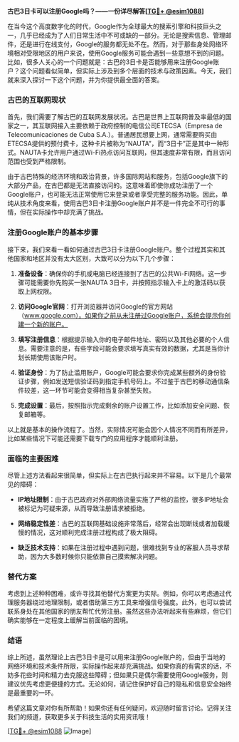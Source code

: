 **古巴3日卡可以注册Google吗？——一份详尽解答[[TG💪+ @esim1088](https://t.me/s/esim1088)]**

在当今这个高度数字化的时代，Google作为全球最大的搜索引擎和科技巨头之一，几乎已经成为了人们日常生活中不可或缺的一部分。无论是搜索信息、管理邮件，还是进行在线支付，Google的服务都无处不在。然而，对于那些身处网络环境相对受限地区的用户来说，使用Google服务可能会遇到一些意想不到的问题。比如，很多人关心的一个问题就是：古巴的3日卡是否能够用来注册Google账户？这个问题看似简单，但实际上涉及到多个层面的技术与政策因素。今天，我们就来深入探讨一下这个问题，并为你提供最全面的答案。

### 古巴的互联网现状

首先，我们需要了解古巴的互联网发展状况。古巴是世界上互联网普及率最低的国家之一，其互联网接入主要依赖于政府控制的电信公司ETECSA（Empresa de Telecomunicaciones de Cuba S.A.）。普通居民想要上网，通常需要购买由ETECSA提供的预付费卡，这种卡片被称为“NAUTA”，而“3日卡”正是其中一种形式。NAUTA卡允许用户通过Wi-Fi热点访问互联网，但其速度非常有限，而且访问范围也受到严格限制。

由于古巴特殊的经济环境和政治背景，许多国际网站和服务，包括Google旗下的大部分产品，在古巴都是无法直接访问的。这意味着即使你成功注册了一个Google账户，也可能无法正常使用它来登录或者享受完整的服务功能。因此，单纯从技术角度来看，使用古巴3日卡注册Google账户并不是一件完全不可行的事情，但在实际操作中却充满了挑战。

### 注册Google账户的基本步骤

接下来，我们来看一看如何通过古巴3日卡注册Google账户。整个过程其实和其他国家和地区并没有太大区别，大致可以分为以下几个步骤：

1. **准备设备**：确保你的手机或电脑已经连接到了古巴的公共Wi-Fi网络。这一步骤可能需要你先购买一张NAUTA 3日卡，并按照指示输入卡上的激活码以获取上网权限。

2. **访问Google官网**：打开浏览器并访问Google的官方网站（www.google.com）。如果你之前从未注册过Google账户，系统会提示你创建一个新的账户。

3. **填写注册信息**：根据提示输入你的电子邮件地址、密码以及其他必要的个人信息。需要注意的是，有些字段可能会要求填写真实有效的数据，尤其是当你计划长期使用该账户时。

4. **验证身份**：为了防止滥用账户，Google可能会要求你完成某些额外的身份验证步骤，例如发送短信验证码到指定手机号码上。不过鉴于古巴的移动通信条件较差，这一环节可能会变得相当复杂甚至失败。

5. **完成设置**：最后，按照指示完成剩余的账户设置工作，比如添加安全问题、恢复邮箱等。

以上就是基本的操作流程了。当然，实际情况可能会因个人情况不同而有所差异，比如某些情况下可能还需要下载专门的应用程序才能顺利注册。

### 面临的主要困难

尽管上述方法看起来很简单，但实际上在古巴执行起来并不容易。以下是几个最常见的障碍：

- **IP地址限制**：由于古巴政府对外部网络流量实施了严格的监控，很多IP地址会被标记为可疑来源，从而导致注册请求被拒绝。
  
- **网络稳定性差**：古巴的互联网基础设施非常落后，经常会出现断线或者加载缓慢的情况，这对顺利完成注册过程构成了极大阻碍。
  
- **缺乏技术支持**：如果在注册过程中遇到问题，很难找到专业的客服人员寻求帮助，因为大多数时候你只能依靠自己摸索解决问题。

### 替代方案

考虑到上述种种困难，或许寻找其他替代方案更为实际。例如，你可以考虑通过代理服务器绕过地理限制，或者借助第三方工具来增强信号强度。此外，也可以尝试联系身处在其他国家的朋友帮忙代劳注册。虽然这些办法听起来有些麻烦，但它们确实能够在一定程度上缓解当前面临的困境。

### 结语

综上所述，虽然理论上古巴3日卡是可以用来注册Google账户的，但由于当地的网络环境和技术条件所限，实际操作起来却充满挑战。如果你真的有需求的话，不妨多花些时间和精力去克服这些障碍；但如果只是偶尔需要使用Google服务，则建议优先考虑更便捷的方式。无论如何，请记住保护好自己的隐私和信息安全始终是最重要的一环。

希望这篇文章对你有所帮助！如果你还有任何疑问，欢迎随时留言讨论。记得关注我们的频道，获取更多关于科技生活的实用资讯哦！

[[TG💪+ @esim1088](https://t.me/s/esim1088) ![Image](https://i.postimg.cc/4NQfJmqS/Snipaste-2025-05-13-00-14-12.png)]